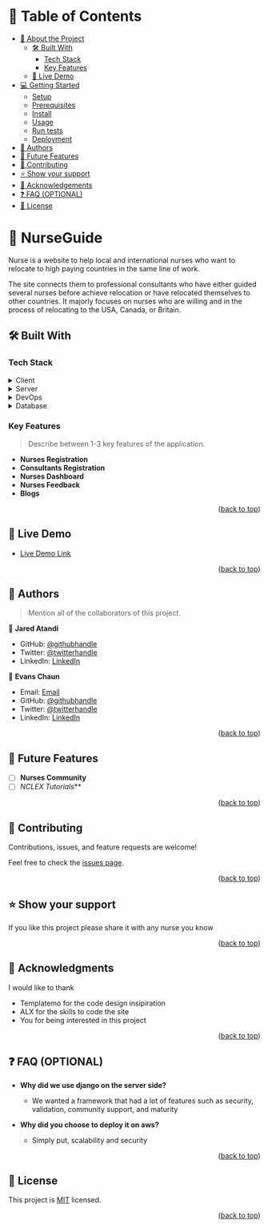 <a name="readme-top"></a>

<!-- TABLE OF CONTENTS -->

# 📗 Table of Contents

- [📖 About the Project](#about-project)
  - [🛠 Built With](#built-with)
    - [Tech Stack](#tech-stack)
    - [Key Features](#key-features)
  - [🚀 Live Demo](#live-demo)
- [💻 Getting Started](#getting-started)
  - [Setup](#setup)
  - [Prerequisites](#prerequisites)
  - [Install](#install)
  - [Usage](#usage)
  - [Run tests](#run-tests)
  - [Deployment](#deployment)
- [👥 Authors](#authors)
- [🔭 Future Features](#future-features)
- [🤝 Contributing](#contributing)
- [⭐️ Show your support](#support)
- [🙏 Acknowledgements](#acknowledgements)
- [❓ FAQ (OPTIONAL)](#faq)
- [📝 License](#license)

<!-- PROJECT DESCRIPTION -->

# 📖 NurseGuide <a name="about-project"></a>

Nurse is a website to help local and international nurses who want to relocate to high paying countries in
the same line of work. 

The site connects them to professional consultants who have either guided several nurses before achieve relocation
or have relocated themselves to other countries. It majorly focuses on nurses who are willing and in the process of
relocating to the USA, Canada, or Britain.


## 🛠 Built With <a name="built-with"></a>

### Tech Stack <a name="tech-stack"></a>

<details>
  <summary>Client</summary>
  <ul>
    <li><a href="https://reactjs.org/">React.js</a></li>
    <li><a href=#>HTML</a></li>
    <li><a href=#>JavaScript</a></li>
    <li><a href=#>CSS</a></li>
    <li><a href=#>Jinja</a></li>
  </ul>
</details>

<details>
  <summary>Server</summary>
  <ul>
    <li><a href="https://django.com/">django</a></li>
    <li><a href=#>Bash</a></li>
    <li><a href=#>SQL</a></li>
  </ul>
</details>

<details>
  <summary>DevOps</summary>
  <ul>
    <li><a href=#>K8S</a></li>
    <li><a href=#>Jenkins</a></li>
    <li><a href=#>GitHub</a></li>
    <li><a href=#>AWS</a></li>
    <li><a href=#>Datadog</a></li>
  </ul>
</details>
<details>
<summary>Database</summary>
  <ul>
    <li><a href="https://www.MySQL.org/">MySQL</a></li>
  </ul>
</details>

<!-- Features -->

### Key Features <a name="key-features"></a>

> Describe between 1-3 key features of the application.

- **Nurses Registration**
- **Consultants Registration**
- **Nurses Dashboard**
- **Nurses Feedback**
- **Blogs**

<p align="right">(<a href="#readme-top">back to top</a>)</p>

<!-- LIVE DEMO -->

## 🚀 Live Demo <a name="live-demo"></a>


- [Live Demo Link](https://nurseguide.works)

<p align="right">(<a href="#readme-top">back to top</a>)</p>

<!-- AUTHORS -->

## 👥 Authors <a name="authors"></a>

> Mention all of the collaborators of this project.

👤 **Jared Atandi**

- GitHub: [@githubhandle](https://github.com/jaredatandi)
- Twitter: [@twitterhandle](https://twitter.com/@one_good_man)
- LinkedIn: [LinkedIn](https://linkedin.com/in/engineerjaredatandi)

👤 **Evans Chaun**

- Email: [Email](evansjairuscoding@gmail.com)
- GitHub: [@githubhandle](https://github.com/githubhandle)
- Twitter: [@twitterhandle](https://twitter.com/twitterhandle)
- LinkedIn: [LinkedIn](https://linkedin.com/in/linkedinhandle)

<p align="right">(<a href="#readme-top">back to top</a>)</p>

<!-- FUTURE FEATURES -->

## 🔭 Future Features <a name="future-features"></a>


- [ ] **Nurses Community**
- [ ] *NCLEX Tutorials***

<p align="right">(<a href="#readme-top">back to top</a>)</p>

<!-- CONTRIBUTING -->

## 🤝 Contributing <a name="contributing"></a>

Contributions, issues, and feature requests are welcome!

Feel free to check the [issues page](./issues/).

<p align="right">(<a href="#readme-top">back to top</a>)</p>

<!-- SUPPORT -->

## ⭐️ Show your support <a name="support"></a>


If you like this project please share it with any nurse you know

<p align="right">(<a href="#readme-top">back to top</a>)</p>

<!-- ACKNOWLEDGEMENTS -->

## 🙏 Acknowledgments <a name="acknowledgements"></a>


I would like to thank 
- Templatemo for the code design insipiration
- ALX for the skills to code the site
- You for being interested in this project

<p align="right">(<a href="#readme-top">back to top</a>)</p>

<!-- FAQ (optional) -->

## ❓ FAQ (OPTIONAL) <a name="faq"></a>

- **Why did we use django on the server side?**

  - We wanted a framework that had a lot of features such as security, validation, community support, and maturity 

- **Why did you choose to deploy it on aws?**

  - Simply put, scalability and security 

<p align="right">(<a href="#readme-top">back to top</a>)</p>

<!-- LICENSE -->

## 📝 License <a name="license"></a>

This project is [MIT](./LICENSE) licensed.

<p align="right">(<a href="#readme-top">back to top</a>)</p>

